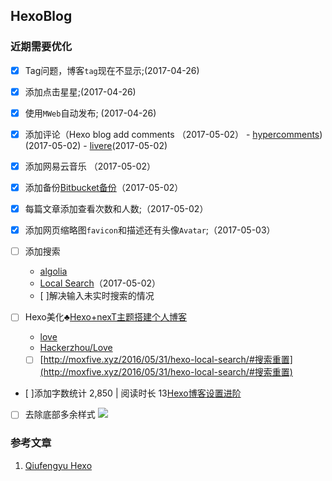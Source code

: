 ## HexoBlog


### 近期需要优化

- [x] Tag问题，博客`tag`现在不显示;(2017-04-26)
- [x] 添加点击星星;(2017-04-26)
- [x] 使用`MWeb`自动发布; (2017-04-26)
- [x] 添加评论（Hexo blog add comments （2017-05-02）
       - [hypercomments](http://admin.hypercomments.com/comments/approve/90397)) (2017-05-02)
       - [livere](https://livere.com/insight/managereply/period)(2017-05-02)

- [x] 添加网易云音乐 （2017-05-02）
- [x] 添加备份[Bitbucket备份](https://bitbucket.org/MichaelMaoMao/myblog)（2017-05-02）

- [x] 每篇文章添加查看次数和人数;（2017-05-02）

- [x] 添加网页缩略图`favicon`和描述还有头像`Avatar`;（2017-05-03）

- [ ] 添加搜索
    - [algolia](https://www.algolia.com/apps/6V4V7RXQEC/dashboard)
    - [Local Search](http://theme-next.iissnan.com/third-party-services.html#local-search)（2017-05-02）
    - [ ]解决输入未实时搜索的情况

- [ ] Hexo美化♣️[Hexo+nexT主题搭建个人博客
](http://www.wuxubj.cn/2016/08/Hexo-nexT-build-personal-blog/) 
    - [love](http://www.wuxubj.cn/mylove/)  
    - [Hackerzhou/Love](http://hackerzhou.me/ex_love/)  
    - [ ] [http://moxfive.xyz/2016/05/31/hexo-local-search/#搜索重置](http://moxfive.xyz/2016/05/31/hexo-local-search/#搜索重置)
- [ ]添加字数统计 2,850 |  阅读时长 13[Hexo博客设置进阶](http://blog.junyu.io/posts/0010-hexo-learn-from-Never-yu.html#outline)

- [ ] 去除底部多余样式
![](http://oc98nass3.bkt.clouddn.com/14938557402763.jpg)

### 参考文章

1. [Qiufengyu Hexo](https://qiufengyu.github.io/tags/hexo/)





